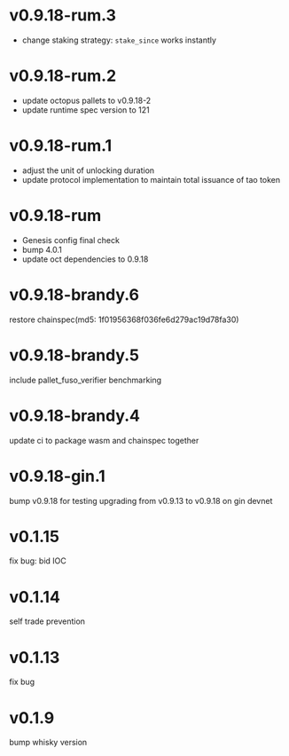 # v0.9.18-rum.3

- change staking strategy: `stake_since` works instantly

# v0.9.18-rum.2

- update octopus pallets to v0.9.18-2
- update runtime spec version to 121

# v0.9.18-rum.1

- adjust the unit of unlocking duration
- update protocol implementation to maintain total issuance of tao token

# v0.9.18-rum

- Genesis config final check
- bump 4.0.1
- update oct dependencies to 0.9.18

# v0.9.18-brandy.6

restore chainspec(md5: 1f01956368f036fe6d279ac19d78fa30)

# v0.9.18-brandy.5

include pallet_fuso_verifier benchmarking

# v0.9.18-brandy.4

update ci to package wasm and chainspec together

# v0.9.18-gin.1

bump v0.9.18 for testing upgrading from v0.9.13 to v0.9.18 on gin devnet

# v0.1.15

fix bug: bid IOC

# v0.1.14

self trade prevention

# v0.1.13

fix bug

# v0.1.9

bump whisky version
